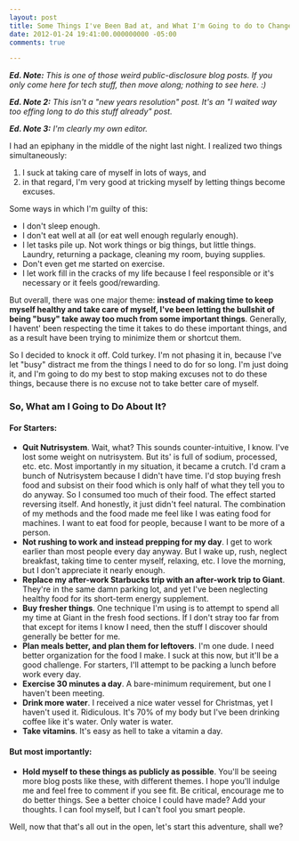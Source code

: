 ```yaml
---
layout: post
title: Some Things I've Been Bad at, and What I'm Going to do to Change it.
date: 2012-01-24 19:41:00.000000000 -05:00
comments: true

---
```

***Ed. Note:** This is one of those weird public-disclosure blog posts. If you only come here for tech stuff, then move along; nothing to see here. :)*

***Ed. Note 2:** This isn't a "new years resolution" post. It's an "I waited way too effing long to do this stuff already" post.*

***Ed. Note 3:** I'm clearly my own editor.*

I had an epiphany in the middle of the night last night. I realized two things simultaneously: 

1.  I suck at taking care of myself in lots of ways, and 
1. in that regard, I'm very good at tricking myself by letting things become excuses.

Some ways in which I'm guilty of this:

* I don't sleep enough. 
* I don't eat well at all (or eat well enough regularly enough). 
* I let tasks pile up. Not work things or big things, but little things. Laundry, returning a package, cleaning my room, buying supplies.
* Don't even get me started on exercise. 
* I let work fill in the cracks of my life because I feel responsible or it's necessary or it feels good/rewarding.

But overall, there was one major theme: **instead of making time to keep myself healthy and take care of myself, I've been letting the bullshit of being "busy" take away too much from some important things**. Generally, I havent' been respecting the time it takes to do these important things, and as a result have been trying to minimize them or shortcut them.

So I decided to knock it off. Cold turkey. I'm not phasing it in, because I've let "busy" distract me from the things I need to do for so long. I'm just doing it, and I'm going to do my best to stop making excuses not to do these things, because there is no excuse not to take better care of myself.

### So, What am I Going to Do About It?
#### For Starters:
* **Quit Nutrisystem**. Wait, what? This sounds counter-intuitive, I know. I've lost some weight on nutrisystem. But its' is full of sodium, processed, etc. etc. Most importantly in my situation, it became a crutch. I'd cram a bunch of Nutrisystem because I didn't have time. I'd stop buying fresh food and subsist on their food which is only half of what they tell you to do anyway. So I consumed too much of their food. The effect started reversing itself. And honestly, it just didn't feel natural. The combination of my methods and the food made me feel like I was eating food for machines. I want to eat food for people, because I want to be more of a person.
* **Not rushing to work and instead prepping for my day**. I get to work earlier than most people every day anyway. But I wake up, rush, neglect breakfast, taking time to center myself, relaxing, etc. I love the morning, but I don't appreciate it nearly enough.
* **Replace my after-work Starbucks trip with an after-work trip to Giant**. They're in the same damn parking lot, and yet I've been neglecting healthy food for its short-term energy supplement.
* **Buy fresher things**. One technique I'm using is to attempt to spend all my time at Giant in the fresh food sections. If I don't stray too far from that except for items I know I need, then the stuff I discover should generally be better for me.
* **Plan meals better, and plan them for leftovers**. I'm one dude. I need better organization for the food I make. I suck at this now, but it'll be a good challenge. For starters, I'll attempt to be packing a lunch before work every day.
* **Exercise 30 minutes a day**. A bare-minimum requirement, but one I haven't been meeting.
* **Drink more water**. I received a nice water vessel  for Christmas, yet I haven't used it. Ridiculous. It's 70% of my body but I've been drinking coffee like it's water. Only water is water.
* **Take vitamins**. It's easy as hell to take a vitamin a day.

#### But most importantly:
* **Hold myself to these things as publicly as possible**. You'll be seeing more blog posts like these, with different themes. I hope you'll indulge me and feel free to comment if you see fit. Be critical, encourage me to do better things. See a better choice I could have made? Add your thoughts. I can fool myself, but I can't fool you smart people.

Well, now that that's all out in the open, let's start this adventure, shall we?
